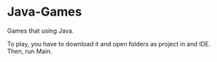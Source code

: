 # Java-Games
Games that using Java.

To play, you have to download it and open folders as project in and IDE. Then, run Main.
